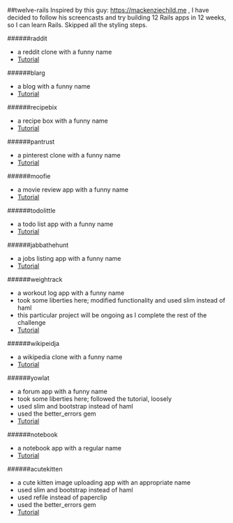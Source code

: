 ##twelve-rails
Inspired by this guy: https://mackenziechild.me , I have decided to follow his screencasts and try building 12 Rails apps in 12 weeks, so I can learn Rails. Skipped all the styling steps.

######raddit
- a reddit clone with a funny name
- [Tutorial](https://mackenziechild.me/12-in-12/1/)

######blarg
- a blog with a funny name
- [Tutorial](https://mackenziechild.me/12-in-12/2/)

######recipebix
- a recipe box with a funny name
- [Tutorial](https://mackenziechild.me/12-in-12/3/)

######pantrust
- a pinterest clone with a funny name
- [Tutorial](https://mackenziechild.me/12-in-12/4/)

######moofie
- a movie review app with a funny name
- [Tutorial](https://mackenziechild.me/12-in-12/5/)

######todolittle
- a todo list app with a funny name
- [Tutorial](https://mackenziechild.me/12-in-12/6/)

######jabbathehunt
- a jobs listing app with a funny name
- [Tutorial](https://mackenziechild.me/12-in-12/7/)

######weightrack
- a workout log app with a funny name
- took some liberties here; modified functionality and used slim instead of haml
- this particular project will be ongoing as I complete the rest of the challenge
- [Tutorial](https://mackenziechild.me/12-in-12/8/)

######wikipeidja
- a wikipedia clone with a funny name
- [Tutorial](https://mackenziechild.me/12-in-12/9/)

######yowlat
- a forum app with a funny name
- took some liberties here; followed the tutorial, loosely
- used slim and bootstrap instead of haml
- used the better_errors gem
- [Tutorial](https://mackenziechild.me/12-in-12/10/)

######notebook
- a notebook app with a regular name
- [Tutorial](https://mackenziechild.me/12-in-12/11/)

######acutekitten
- a cute kitten image uploading app with an appropriate name
- used slim and bootstrap instead of haml
- used refile instead of paperclip
- used the better_errors gem
- [Tutorial](https://mackenziechild.me/12-in-12/12/)